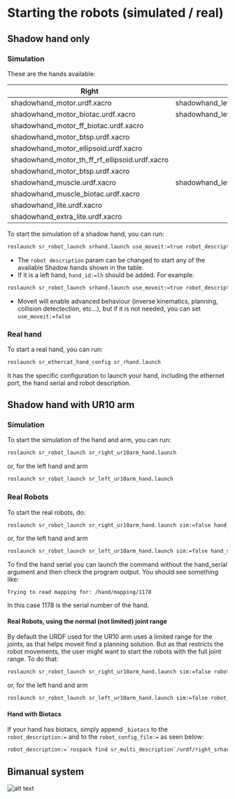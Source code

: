 # Starting the robots (simulated / real)

## Shadow hand only

### Simulation

These are the hands available:

| Right                                          | Left                                    | 
| ---------------------------------------------- |-----------------------------------------| 
| shadowhand_motor.urdf.xacro                    | shadowhand_left_motor.urdf.xacro        | 
| shadowhand_motor_biotac.urdf.xacro             | shadowhand_left_motor_biotac.urdf.xacro |
| shadowhand_motor_ff_biotac.urdf.xacro          |                                         |
| shadowhand_motor_btsp.urdf.xacro               |                                         |
| shadowhand_motor_ellipsoid.urdf.xacro          |                                         |
| shadowhand_motor_th_ff_rf_ellipsoid.urdf.xacro |                                         |
| shadowhand_motor_btsp.urdf.xacro               |                                         |
| shadowhand_muscle.urdf.xacro                   | shadowhand_left_muscle.urdf.xacro       |
| shadowhand_muscle_biotac.urdf.xacro            |                                         |
| shadowhand_lite.urdf.xacro                     |                                         |
| shadowhand_extra_lite.urdf.xacro               |                                         |

To start the simulation of a shadow hand, you can run:

```bash
roslaunch sr_robot_launch srhand.launch use_moveit:=true robot_description:=`rospack find sr_description`/robots/shadowhand_motor.urdf.xacro
```

* The `robot description` param can be changed to start any of the available Shadow hands shown in the table.
* If it is a left hand, `hand_id:=lh` should be added. For example: 
```bash
roslaunch sr_robot_launch srhand.launch use_moveit:=true robot_description:=`rospack find sr_description`/robots/shadowhand_left_motor.urdf.xacro hand_id:=lh
```
* Moveit will enable advanced behaviour (inverse kinematics, planning, collision detectection, etc...), but if it is not needed, you can set `use_moveit:=false`

### Real hand

To start a real hand, you can run:
```bash
roslaunch sr_ethercat_hand_config sr_rhand.launch
```
It has the specific configuration to launch your hand, including the ethernet port, the hand serial and robot description.

## Shadow hand with UR10 arm

### Simulation
To start the simulation of the hand and arm, you can run:

```bash
roslaunch sr_robot_launch sr_right_ur10arm_hand.launch
```

or, for the left hand and arm

```bash
roslaunch sr_robot_launch sr_left_ur10arm_hand.launch
```

### Real Robots
To start the real robots, do:

```bash
roslaunch sr_robot_launch sr_right_ur10arm_hand.launch sim:=false hand_serial:=1178
```

or, for the left hand and arm

```bash
roslaunch sr_robot_launch sr_left_ur10arm_hand.launch sim:=false hand_serial:=1178
```

To find the hand serial you can launch the command without the hand_serial argument and then check the program output. You should see something like:

```
Trying to read mapping for: /hand/mapping/1178
```

In this case 1178 is the serial number of the hand.

#### Real Robots, using the normal (not limited) joint range

By default the URDF used for the UR10 arm uses a limited range for the joints, as that helps moveit find a planning solution. But as that restricts the robot movements, the user might want to start the robots with the full joint range. To do that:

```bash
roslaunch sr_robot_launch sr_right_ur10arm_hand.launch sim:=false robot_description:=`rospack find sr_multi_description`/urdf/right_srhand_ur10.urdf.xacro hand_serial:=1178
```

or, for the left hand and arm

```bash
roslaunch sr_robot_launch sr_left_ur10arm_hand.launch sim:=false robot_description:=`rospack find sr_multi_description`/urdf/left_srhand_ur10.urdf.xacro hand_serial:=1178
```

#### Hand with Biotacs

If your hand has biotacs, simply append `_biotacs` to the `robot_description:=` and to the `robot_config_file:=` as seen below:

```bash
robot_description:=`rospack find sr_multi_description`/urdf/right_srhand_ur10_joint_limited_biotacs.urdf.xacro robot_config_file:=`rospack find sr_multi_moveit_config`/config/robot_configs/right_sh_ur10_biotac.yaml
``` 
## Bimanual system
![alt text](https://github.com/shadow-robot/sr_interface/blob/F%23402_improve_documentation/images/bimanual.png)
